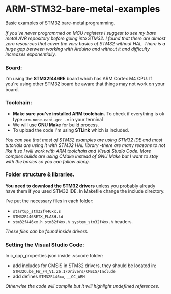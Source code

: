 # ARM-STM32-bare-metal-examples
 
Basic examples of STM32 bare-metal programming. 

*If you've never programmed on MCU registers I suggest to see my bare metal AVR repository  before going into STM32. I found that there are almost zero resources that cover the very basics of STM32 without HAL. There is a huge gap between working with Arduino and without it and difficulty increases exponentially.*

### Board:
I'm using the **STM32f446RE** board which has ARM Cortex M4 CPU. If you're using other STM32 board be aware that things may not work on your board.

### Toolchain:
- **Make sure you've installed ARM toolchain.** To check if everything is ok type `arm-none-eabi-gcc -v` in your terminal
- We will use **GNU Make** for build process.
- To upload the code I'm using **STLink** which is included.

*You can see that most of STM32 examples are using STM32 IDE and most tutorials are using it with STM32 HAL library -there are many reasons to not like it so I will work with ARM toolchain and Visual Studio Code. More complex builds are using CMake instead of GNU Make but I want to stay with the basics so you can follow along.*

### Folder structure & libraries.
**You need to download the STM32 drivers** unless you probably already have them if you used STM32 IDE. In Makefile change the include directory.

I've put the necessary files in each folder:
- `startup_stm32f446xx.s`
- `STM32F446RETX_FLASH.ld`
- `stm32f446xx.h stm32f4xx.h system_stm32f4xx.h` headers.

*These files can be found inside drivers.*

### Setting the Visual Studio Code:
In c_cpp_properties.json inside .vscode folder:
- add includes for CMSIS in STM32 drivers, they should be located in: `STM32Cube_FW_F4_V1.26.1/Drivers/CMSIS/Include`
- add defines  `STM32F446xx`, `__CC_ARM`

*Otherwise the code will compile but it will highlight undefined references.*